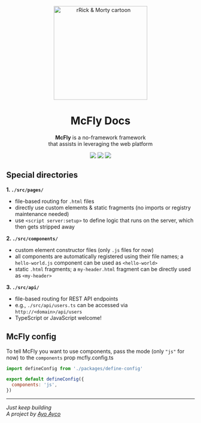 <p align="center">
  <img width="250" src="https://git.sr.ht/~ayoayco/mcfly/blob/main/assets/mcfly-logo.png" alt="rRick & Morty cartoon" />
</p>

<h1 align="center">McFly Docs</h1>

<p align="center"><strong>McFly</strong> is a no-framework framework<br />that assists in leveraging the web platform</p>

<p align="center">
  <img src="https://img.shields.io/badge/from-the_future-blue?style=flat" />
  <img src="https://img.shields.io/badge/status-legit-purple?style=flat" />
  <a href="https://mc-fly.vercel.app/demo" target="_blank"><img src="https://img.shields.io/badge/see-the_demo_↗️-blue?style=flat&colorB=28CF8D" /></a>
</p>

## Special directories

**1. `./src/pages/`**

- file-based routing for `.html` files
- directly use custom elements & static fragments (no imports or registry maintenance needed)
- use `<script server:setup>` to define logic that runs on the server, which then gets stripped away

**2. `./src/components/`**

- custom element constructor files (only `.js` files for now)
- all components are automatically registered using their file names; a `hello-world.js` component can be used as `<hello-world>`
- static `.html` fragments; a `my-header.html` fragment can be directly used as `<my-header>`

**3. `./src/api/`**

- file-based routing for REST API endpoints
- e.g., `./src/api/users.ts` can be accessed via `http://<domain>/api/users`
- TypeScript or JavaScript welcome!

## McFly config

To tell McFly you want to use components, pass the mode (only `"js"` for now) to the `components` prop mcfly.config.ts

```js
import defineConfig from './packages/define-config'

export default defineConfig({
  components: 'js',
})
```

---

_Just keep building_<br />
_A project by [Ayo Ayco](https://ayco.io)_
